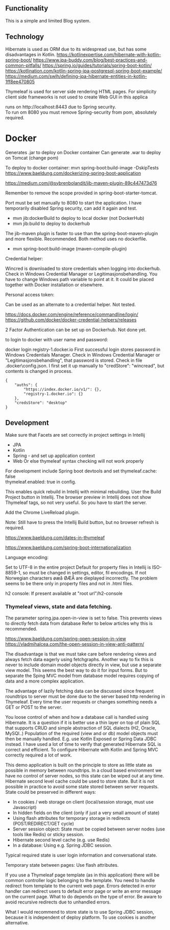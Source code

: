 ## Functionality
This is a simple and limited Blog system.
## Technology
Hibernate is used as ORM due to its widespread use, but has some disadvantages in Kotlin.
https://kotlinexpertise.com/hibernate-with-kotlin-spring-boot/
https://www.jpa-buddy.com/blog/best-practices-and-common-pitfalls/
https://spring.io/guides/tutorials/spring-boot-kotlin/
https://kotlination.com/kotlin-spring-jpa-postgresql-spring-boot-example/
https://medium.com/swlh/defining-jpa-hibernate-entities-in-kotlin-1ff8ee470805

Thymeleaf is used for server side rendering HTML pages. For simplicity 
client side frameworks is not used to create Web GUI in this applica

runs on http://localhost:8443 due to Spring security.  
To run om 8080 you must remove Spring-security from pom, absolutely required.

# Docker

Generates .jar to deploy on Docker container
Can generate .war to deploy on Tomcat (change pom)

To deploy to docker container:
mvn spring-boot:build-image -DskipTests
https://www.baeldung.com/dockerizing-spring-boot-application

https://medium.com/@sybrenbolandit/jib-maven-plugin-89c447473d76

Remember to remove the scope provided in spring-boot-starter-tomcat.

Port must be set manually to 8080 to start the application. I have temporarily disabled Spring security, can add it again and test.
- mvn jib:dockerBuild to deploy to local docker (not DockerHub)
- mvn jib:build to deploy to dockerhub

The jib-maven plugin is faster to use than the spring-boot-maven-plugin and more flexible. Recommended. Both method uses no dockerfile.
- mvn spring-boot:build-image (maven-compile-plugin)

Credential helper:

Wincred is downloaded to store credentials  when logging into dockerhub.
Check in Windows Credential Manager or Legitimasjonsbehandling.
You have to change Windows path variable to point at it.
It could be placed together with Docker installation or elsewhere.

Personal access token:

Can be used as an alternate to a credential helper. Not tested.
  
https://docs.docker.com/engine/reference/commandline/login/
https://github.com/docker/docker-credential-helpers/releases

2 Factor Authentication can be set up on Dockerhub. Not done yet.

to login to docker with user name and password:

docker login registry-1.docker.io
First successful login stores password in Windows Credentials Manager.
Check in Windows Credential Manager or "Legitimasjonsbehandling", that password is stored. 
Check in file .docker\config.json. I first set it up manually to "credStore": "wincread", but contents is changed in process.

```
{
    "auths": {
        "https://index.docker.io/v1/": {},
        "registry-1.docker.io": {}
    },
    "credsStore": "desktop"
}
```

## Development
Make sure that Facets are set correctly in project settings in Intellij
- JPA
- Kotlin
- Spring - and set up application context
- Web
Or else thymeleaf syntax checking will not work properly

For development include Spring boot devtools and set
thymeleaf.cache: false           
thymeleaf.enabled: true
in config.

This enables quick rebuild in Intellij with minimal rebuilding.
User the Build Project button in Intellij. The browser preview in Intellij 
does not show Thymeleaf tags, so not very useful. So you have to start the 
server.

Add the Chrome LiveReload plugin.

Note: Still have to press the Intellij Build button, but no browser refresh is required.

https://www.baeldung.com/dates-in-thymeleaf

https://www.baeldung.com/spring-boot-internationalization

Language encoding:

Set to UTF-8 in the entire project
Default for property files in Intellij is ISO-8859-1, so must be changed  in 
settings, editor, fil encodings. If not Norwegian characters øæå ØÆÅ are 
dieplayed incorrectly. The problem seems to be there only in property files 
and not in .html files.

h2 console: If present available at "root url"/h2-console

### Thymeleaf views, state and data fetching.

The parameter spring.jpa.open-in-view is set to false.
This prevents views to directly fetch data from database
Refer to below articles why this is recommended.

https://www.baeldung.com/spring-open-session-in-view
https://vladmihalcea.com/the-open-session-in-view-anti-pattern/

The disadvantage is that we must take care before rendering views and always fetch data eagerly using fetchgraphs.
Another way to fix this is never to include domain model objects directly in view, but use a separate view model.
This seems the best way to do it for input forms. But to separate the Sping MVC model from database model requires 
copying of data and a more complex application.

The advantage of lazily fetching data can be discussed since frequent roundtrips to server must be done due to 
the server based http rendering in Thymeleaf.  Every time the user requests or changes something needs a GET or POST to
the server.

You loose control of when and how a database call is handled using Hibernate. It is a question if it is better 
use a thin layer on top of plain SQL that supports CRUD and simple abstraction of SQL dialects (H2, Oracle, MySQl..)
Population of the required (view and or db) model objects must then be manually handled.
E.g. use Kotlin Exposed or Spring Data JDBC instead. I have used a lot of time
to verify that generated Hibernate SQL is correct and efficient. To configure Hibernate with Kotlin and Spring MVC 
correctly required a lot of work.

This demo application is built on the principle to store as little state as possible in memory between roundtrips.
In a cloud based environment we have no control of server nodes, so this state can be wiped out at any time. Hibernate 
second level cache could be used to store state. But it is not possible in practice to avoid some state stored between
server requests. State could be preserved in different ways:
- In cookies / web storage on client (local/session storage, must use Javascript)
- In hidden fields on the client (only if just a very small amount of state)
- Using flash attributes for temporary storage in redirects (POST/REDIRECT/GET cycle)
- Server session object: State must be copied between server nodes (use tools like Redis) or sticky session.
- Hibernate second level cache (e.g. use Redis)
- In a database: Using e.g. Spring JDBC session.

Typical required state is user login information and conversational state. 

Temporary state between pages: Use flash attributes.

If you use a Thymeleaf page template (as in this application) there will be common controller logic belonging to the 
template. You need to handle redirect from template to the current web page. Errors detected in error handler
can redirect users to default error page or write an error message on the current page. What to do depends on the type
of error. Be aware to avoid recursive redirects due to unhandled errors.

What I would recommend to store state is to use Spring JDBC session, because it is independent of deploy platform.
To use cookies is another alternative.







